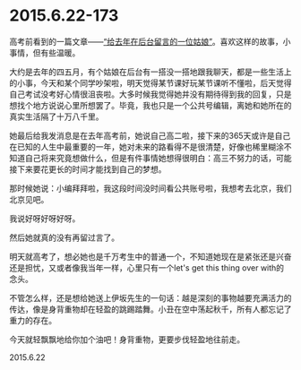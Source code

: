 2015.6.22-173
=============
高考前看到的一篇文章——[“给去年在后台留言的一位姑娘”](http://mp.weixin.qq.com/s?__biz=MjM5NzY2NDI4MQ==&mid=208025212&idx=1&sn=4e4ae02e9a197ffdeb787c45a64926da&scene=5#rd)。喜欢这样的故事，小事情，但有些温暖。

大约是去年的四五月，有个姑娘在后台有一搭没一搭地跟我聊天，都是一些生活上的小事，今天和某个同学吵架啦，明天觉得某节课好玩某节课听不懂啦，后天觉得自己考试没考好心情很沮丧啦。大多时候我觉得她并没有期待得到我的回复，只是想找个地方说说心里所想罢了。毕竟，我也只是一个公共号编辑，离她和她所在的真实生活隔了十万八千里。

她最后给我发消息是在去年高考前，她说自己高二啦，接下来的365天或许是自己在已知的人生中最重要的一年，她对未来的路看得不是很清楚，好像也稀里糊涂不知道自己将来究竟想做什么，但是有件事情她想得很明白：高三不努力的话，可能接下来要花更长的时间才能找到自己的梦想。

那时候她说：小编拜拜啦，我这段时间没时间看公共账号啦，我想考去北京，我们北京见吧。

我说好呀好呀好呀。

然后她就真的没有再留过言了。

明天就高考了，想必她也是千万考生中的普通一个，不知道她现在是紧张还是兴奋还是担忧，又或者像我当年一样，心里只有一个let's get this thing over with的念头。

不管怎么样，还是想给她送上伊坂先生的一句话：越是深刻的事物越要充满活力的传达，像是身背重物却在轻盈的跳踢踏舞。小丑在空中荡起秋千，所有人都忘记了重力的存在。

今天就轻飘飘地给你加个油吧！身背重物，更要步伐轻盈地往前走。

2015.6.22